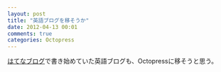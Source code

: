 ```yaml
---
layout: post
title: "英語ブログを移そうか"
date: 2012-04-13 00:01
comments: true
categories: Octopress
---
```

[はてなブログ](http://mimu.hatenablog.com/ "Rock'n'Roll CoW")で書き始めていた英語ブログも、Octopressに移そうと思う。
